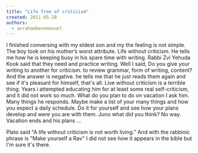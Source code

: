 ```yaml
---
title: "Life free of criticism"
created: 2011-05-28
authors: 
  - avrahambenemanuel
---
```


I finished conversing with my eldest son and my the feeling is not simple. The boy took on his mother’s worst attribute. Life without criticism. He tells me how he is keeping busy in his spare time with writing. Rabbi Zvi Yehuda Kook said that they need and practice writing. Well I said, Do you give your writing to another for criticism. to review grammar, form of writing, content? And the answer is negative. he tells me that he just reads them again and see if it's pleasant for himself, that's all. Live without criticism is a terrible thing. Years i attempted educating him for at least some real self-criticism, and it did not work so much. What do you plan to do on vacation I ask him. Many things he responds. Maybe make a list of your many things and how you expect a daily schedule. Do it for yourself and see how your plans develop and were you are with them. Juno what did you think? No way. Vacation ends and his plans ...

Plato said "A life without criticism is not worth living." And with the rabbinic phrase is "Make yourself a Rav" I did not see how it appears in the bible but I'm sure it's there.
